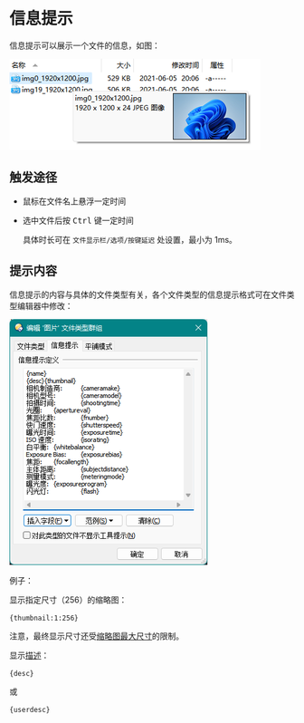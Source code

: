 # 信息提示
信息提示可以展示一个文件的信息，如图：

![](images/信息提示.png)

## 触发途径
- 鼠标在文件名上悬浮一定时间
- 选中文件后按 <kbd>Ctrl</kbd> 键一定时间

  具体时长可在 `文件显示栏/选项/按键延迟` 处设置，最小为 1ms。

## 提示内容
信息提示的内容与具体的文件类型有关，各个文件类型的信息提示格式可在文件类型编辑器中修改：

![](images/信息提示-文件类型.png)

例子：

显示指定尺寸（256）的缩略图：
```
{thumbnail:1:256}
```
注意，最终显示尺寸还受[缩略图最大尺寸](缩略图.md#如何调整缩略图的最大尺寸)的限制。

显示[描述](../文件操作/元数据.md#描述)：
```
{desc}
```
或
```
{userdesc}
```